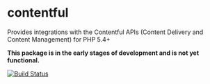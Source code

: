 contentful
==========

Provides integrations with the Contentful APIs (Content Delivery and Content Management) for PHP 5.4+

**This package is in the early stages of development and is not yet functional.**

[![Build Status](https://api.travis-ci.org/usemarkup/contentful.png?branch=master)](http://travis-ci.org/usemarkup/contentful)
